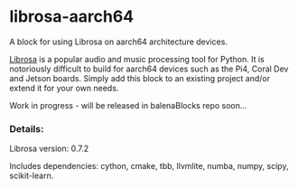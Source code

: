 # librosa-aarch64
A block for using Librosa on aarch64 architecture devices.

[Librosa](https://librosa.org/) is a popular audio and music processing tool for Python. It is notoriously difficult to build for aarch64 devices such as the Pi4, Coral Dev and Jetson boards. Simply add this block to an existing project and/or extend it for your own needs.

Work in progress - will be released in balenaBlocks repo soon...

### Details:

Librosa version: 0.7.2

Includes dependencies: cython, cmake, tbb, llvmlite, numba, numpy, scipy, scikit-learn.
